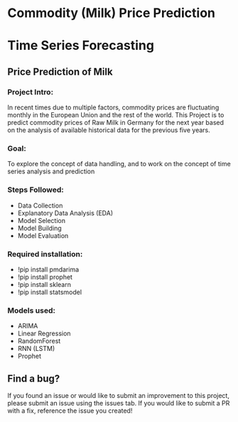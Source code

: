 # Commodity (Milk) Price Prediction
# Time Series Forecasting
## Price Prediction of Milk
### Project Intro:
  In recent times due to multiple factors, commodity prices are fluctuating monthly in the European Union and the rest of the world. This Project is to predict commodity prices of Raw Milk in Germany for the next year based on the analysis of available historical data for the previous five years.
### Goal:
  To explore the concept of data handling, and to work on the concept of time series analysis and prediction
### Steps Followed:
  * Data Collection
  * Explanatory Data Analysis (EDA)
  * Model Selection
  * Model Building
  * Model Evaluation
### Required installation:
  * !pip install pmdarima
  * !pip install prophet
  * !pip install sklearn
  * !pip install statsmodel
### Models used:
  * ARIMA
  * Linear Regression
  * RandomForest
  * RNN (LSTM)
  * Prophet 
## Find a bug?
If you found an issue or would like to submit an improvement to this project, please submit an issue using the issues tab. If you would like to submit a PR with a fix, reference the issue you created!
